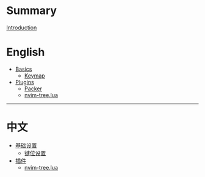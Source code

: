# Summary

[Introduction](README.md)

# English

- [Basics]()
    - [Keymap](keymap.md)
- [Plugins]()
    - [Packer](packer.md)
    - [nvim-tree.lua](nvim-tree.md)

---

# 中文

- [基础设置]()
    - [键位设置](keymap_cn.md)
- [插件]()
    - [nvim-tree.lua](nvim-tree_cn.md)
